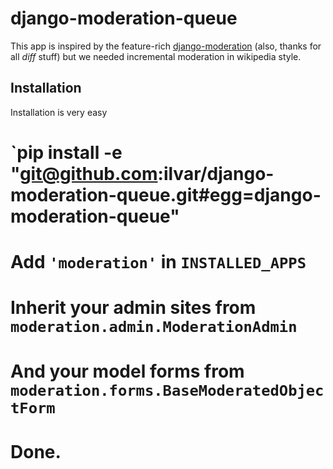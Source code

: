 django-moderation-queue
=======================

This app is inspired by the feature-rich [django-moderation](https://github.com/dominno/django-moderation)
(also, thanks for all _diff_ stuff) but we needed incremental moderation in wikipedia style.

Installation
------------

Installation is very easy

# `pip install -e "git@github.com:ilvar/django-moderation-queue.git#egg=django-moderation-queue"
# Add `'moderation'` in `INSTALLED_APPS`
# Inherit your admin sites from `moderation.admin.ModerationAdmin`
# And your model forms from `moderation.forms.BaseModeratedObjectForm`
# Done.